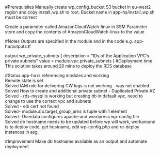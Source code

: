 #Prerequisites
Manually create wp_config_bucket S3 bucket in eu-west2 region and copy install_wp.sh to root.
Bucket name in app-ha/install_wp.sh must be correct

Create a parameter called AmazonCloudWatch-linux in SSM Parameter store and copy the contents of AmazonCloudWatch-linux to the value   

#Notes
Outputs are specified in the module and in the code e.g.
app-ha/outputs.tf

output wp_private_subnets {
  description = "IDs of the Application VPC's private subnets"
  value       = module.vpc.private_subnets
}
#Deployment time
This solution takes around 20 mins to deploy the RDS database

#Status
app-ha is referencing modules and working\
Remote state is set\
Solved IAM role for delivering CW logs is not working - was not enabled\
Solved How to create and additional private subnet - Duplicated Private AZ\
Solved - rds-mysql is working but creating db in default vpc, need to change to use the correct vpc and subnets\
Solved - elb cert not found\
Solved-  module.alb.target_group_arns is tuple with 1 element\
Solved- Userdata configures apache and wordpress wp-cpnfig file\
Solved  db hostname needs to be updated before wp will work, workaround is to deploy code, get hostname, edit wp-config.php and re-deploy instances in asg.

#Improvement
Make db hostname available as an output and automate deployment


